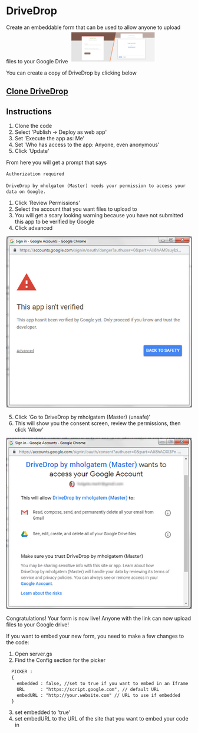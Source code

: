 # DriveDrop
Create an embeddable form that can be used to allow anyone to upload files to your Google Drive
<img style="width:45%;margin:5px" src=https://github.com/mholgatem/drivedrop/raw/master/images/form.jpg>

You can create a copy of DriveDrop by clicking below
## [Clone DriveDrop](https://script.google.com/d/1mA2_OMh2Fdt9qTg2MYr5NIy_QtYbE_wAtecHt8NgBvtWC5lVCBT-sSha/edit?newcopy=true)

## Instructions
1. Clone the code
2. Select 'Publish → Deploy as web app'
3. Set 'Execute the app as: Me'
4. Set 'Who has access to the app: Anyone, even anonymous'
5. Click 'Update'

From here you will get a prompt that says
```
Authorization required

DriveDrop by mholgatem (Master) needs your permission to access your data on Google.
```
1. Click 'Review Permissions'
2. Select the account that you want files to upload to
3. You will get a scary looking warning because you have not submitted this app to be verified by Google 
4. Click advanced
<img src=https://github.com/mholgatem/drivedrop/raw/master/images/warning.jpg>

5. Click 'Go to DriveDrop by mholgatem (Master) (unsafe)'
6. This will show you the consent screen, review the permissions, then click 'Allow'
<img src=https://github.com/mholgatem/drivedrop/raw/master/images/consent.jpg>

Congratulations! Your form is now live! Anyone with the link can now upload files to your Google drive!

If you want to embed your new form, you need to make a few changes to the code:
1. Open server.gs
2. Find the Config section for the picker
```
  PICKER :
  {
    embedded : false, //set to true if you want to embed in an Iframe
    URL      : "https://script.google.com", // default URL
    embedURL : "http://your.website.com" // URL to use if embedded
  }
```
3. set embedded to 'true'
4. set embedURL to the URL of the site that you want to embed your code in

